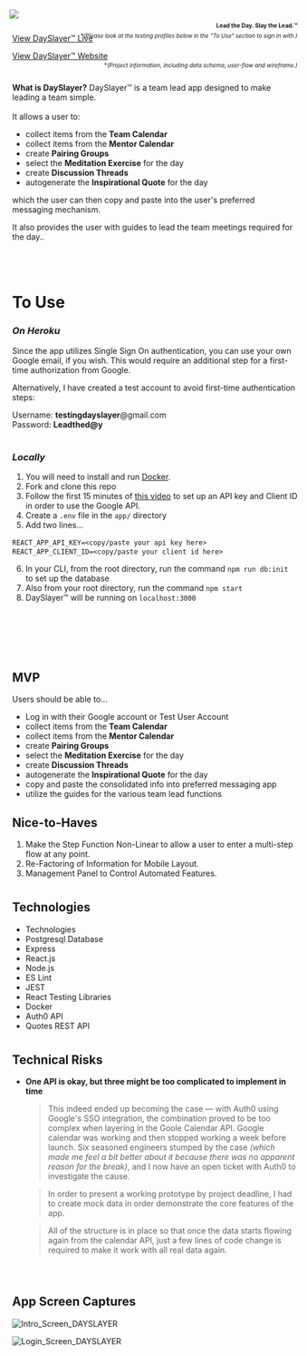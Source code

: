 # <img style="margin-left: -5px;" src="https://static.wixstatic.com/media/22d03e_faa72cd2e2da48a189937bb2af555ddf~mv2.png/v1/fill/w_159,h_58,al_c,q_85/22d03e_faa72cd2e2da48a189937bb2af555ddf~mv2.webp"><font size="1" style="float: right; margin-top: 33px;"> Lead the Day. Slay the Lead.™</font>

[View DaySlayer™ Live](https://dayslayer.herokuapp.com/dashboard)  
<font size="1" style="float: right; margin-top: -19px">\*_(Please look at the testing profiles below in the "To Use" section to sign in with.)_</font>

[View DaySlayer™ Website](https://www.dayslayer.today/)<font size="1" style="float: right; margin-top: 2px">\*_(Project information, including data schema, user-flow and wireframe.)_</font>

#

**What is DaySlayer?**
DaySlayer™ is a team lead app designed to make leading a team simple. <br><br>It allows a user to:

- collect items from the **Team Calendar**
- collect items from the **Mentor Calendar**
- create **Pairing Groups**
- select the **Meditation Exercise** for the day
- create **Discussion Threads**
- autogenerate the **Inspirational Quote** for the day

which the user can then copy and paste into the user's preferred messaging mechanism.

It also provides the user with guides to lead the team meetings required for the day..
<br><br><br><br>

# **To Use**

### _On Heroku_

Since the app utilizes Single Sign On authentication, you can use your own Google email, if you wish. This would require an additional step for a first-time authorization from Google.

Alternatively, I have created a test account to avoid first-time authentication steps:

Username: **testingdayslayer**@gmail.com <br>
Password: **Leadthed@y**

#

### _Locally_

1. You will need to install and run [Docker](https://docs.docker.com/get-docker/).
2. Fork and clone this repo
3. Follow the first 15 minutes of [this video](https://www.youtube.com/watch?v=zrLf4KMs71E) to set up an API key and Client ID in order to use the Google API.
4. Create a `.env` file in the `app/` directory
5. Add two lines...

```
REACT_APP_API_KEY=<copy/paste your api key here>
REACT_APP_CLIENT_ID=<copy/paste your client id here>
```

6. In your CLI, from the root directory, run the command `npm run db:init` to set up the database
7. Also from your root directory, run the command `npm start`
8. DaySlayer™ will be running on `localhost:3000`

#

<br><br><br>

## **MVP**

Users should be able to...

- Log in with their Google account or Test User Account
- collect items from the **Team Calendar**
- collect items from the **Mentor Calendar**
- create **Pairing Groups**
- select the **Meditation Exercise** for the day
- create **Discussion Threads**
- autogenerate the **Inspirational Quote** for the day
- copy and paste the consolidated info into preferred messaging app
- utilize the guides for the various team lead functions

## **Nice-to-Haves**

1. Make the Step Function Non-Linear to allow a user to enter a multi-step flow at any point.
2. Re-Factoring of Information for Mobile Layout.
3. Management Panel to Control Automated Features.

#

## **Technologies**

- Technologies
- Postgresql Database
- Express
- React.js
- Node.js
- ES Lint
- JEST
- React Testing Libraries
- Docker
- Auth0 API
- Quotes REST API

#

## **Technical Risks**

- **One API is okay, but three might be too complicated to implement in time**

  > This indeed ended up becoming the case — with Auth0 using Google's SSO integration, the combination proved to be too complex when layering in the Goole Calendar API. Google calendar was working and then stopped working a week before launch. Six seasoned engineers stumped by the case _(which made me feel a bit better about it because there was no apparent reason for the break)_, and I now have an open ticket with Auth0 to investigate the cause.

  > In order to present a working prototype by project deadline, I had to create mock data in order demonstrate the core features of the app.

  > All of the structure is in place so that once the data starts flowing again from the calendar API, just a few lines of code change is required to make it work with all real data again.

  <BR>

#

## **App Screen Captures**

![Intro_Screen_DAYSLAYER](<img src="https://github.com/HadikHuszar/dayslayer/app/images/IntroScreen.png" width="300px">)

![Login_Screen_DAYSLAYER](<img src="/app/images/LoginScreen.png" width="300px">)
